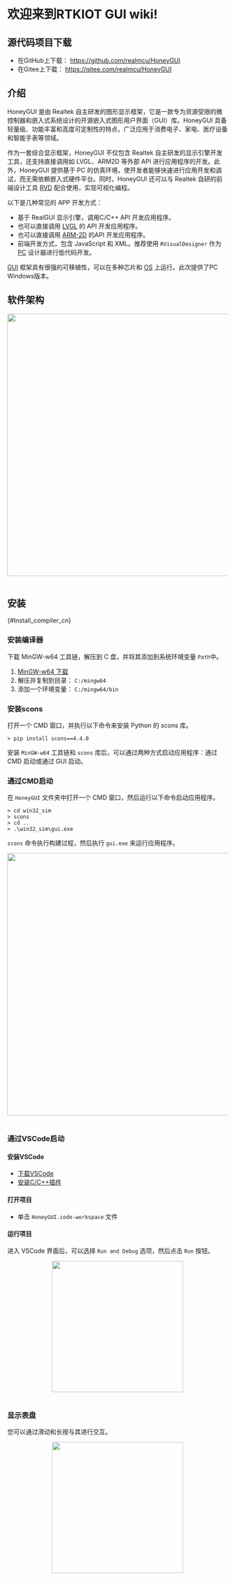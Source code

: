 # **欢迎来到RTKIOT GUI wiki!**

## 源代码项目下载

- 在GitHub上下载： <https://github.com/realmcu/HoneyGUI>
- 在Gitee上下载： <https://gitee.com/realmcu/HoneyGUI>

## 介绍

HoneyGUI 是由 Realtek 自主研发的图形显示框架，它是一款专为资源受限的微控制器和嵌入式系统设计的开源嵌入式图形用户界面（GUI）库。HoneyGUI 具备轻量级、功能丰富和高度可定制性的特点，广泛应用于消费电子、家电、医疗设备和智能手表等领域。

作为一套综合显示框架，HoneyGUI 不仅包含 Realtek 自主研发的显示引擎开发工具，还支持直接调用如 LVGL、ARM2D 等外部 API 进行应用程序的开发。此外，HoneyGUI 提供基于 PC 的仿真环境，使开发者能够快速进行应用开发和调试，而无需依赖嵌入式硬件平台。同时，HoneyGUI 还可以与 Realtek 自研的前端设计工具 [RVD](/Glossary.rst#RVD) 配合使用，实现可视化编程。

以下是几种常见的 APP 开发方式：

- 基于 RealGUI 显示引擎，调用C/C++ API 开发应用程序。
- 也可以直接调用 [LVGL](https://lvgl.io/) 的 API 开发应用程序。
- 也可以直接调用 [ARM-2D](https://github.com/ARM-software/Arm-2D) 的API 开发应用程序。
- 前端开发方式，包含 JavaScript 和 XML。推荐使用 ```RVisualDesigner``` 作为 [PC](/Glossary.rst#term-PC) 设计器进行低代码开发。

[GUI](/Glossary.rst#term-GUI) 框架具有很强的可移植性，可以在多种芯片和 [OS](/Glossary.rst#term-OS) 上运行。此次提供了PC Windows版本。

## 软件架构


<div style="text-align: center"><img width= "600" src ="https://foruda.gitee.com/images/1720700131929539160/ec0dbbb9_1860080.png"/></div><br/>


## 安装

{#Install_compiler_cn}
### 安装编译器
下载 MinGW-w64 工具链，解压到 C 盘，并将其添加到系统环境变量 `Path`中。
1.  [MinGW-w64 下载](https://sourceforge.net/projects/mingw-w64/files/Toolchains%20targetting%20Win64/Personal%20Builds/mingw-builds/8.1.0/threads-posix/sjlj/x86_64-8.1.0-release-posix-sjlj-rt_v6-rev0.7z)
2.  解压并复制到目录： `C:/mingw64`
3.  添加一个环境变量： `C:/mingw64/bin`

### 安装scons
打开一个 CMD 窗口，并执行以下命令来安装 Python 的 scons 库。
```
> pip install scons==4.4.0
```

安装 `MinGW-w64` 工具链和 `scons` 库后，可以通过两种方式启动应用程序：通过 CMD 启动或通过 GUI 启动。

### 通过CMD启动
在 `HoneyGUI` 文件夹中打开一个 CMD 窗口，然后运行以下命令启动应用程序。

```shell
> cd win32_sim
> scons
> cd ..
> .\win32_sim\gui.exe
```
`scons` 命令执行构建过程，然后执行 `gui.exe` 来运行应用程序。


<div style="text-align: center"><img width= "600"  src ="https://foruda.gitee.com/images/1718704649306452668/282ac763_13408154.png"/></div><br/>


### 通过VSCode启动

#### 安装VSCode
   - [下载VSCode](https://code.visualstudio.com/)
   - [安装C/C++插件](https://marketplace.visualstudio.com/items?itemName=ms-vscode.cpptools)

#### 打开项目
   - 单击 `HoneyGUI.code-workspace` 文件

#### 运行项目
进入 VSCode 界面后，可以选择 `Run and Debug` 选项，然后点击 `Run` 按钮。


<div style="text-align: center"><img width="300" src ="https://foruda.gitee.com/images/1699582639386992543/b2078d27_13671125.png"/></div><br/>


### 显示表盘
您可以通过滑动和长按与其进行交互。


<div style="text-align: center"><img width="300" src ="https://foruda.gitee.com/images/1721095451242922178/f43e885b_1860080.png"/></div><br/>
